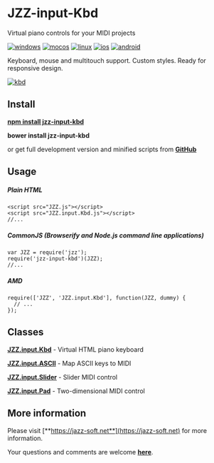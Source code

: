 # JZZ-input-Kbd

Virtual piano controls for your MIDI projects

[![windows](http://jazz-soft.github.io/img/windows.jpg)](https://jazz-soft.net/doc/JZZ/)
[![mocos](http://jazz-soft.github.io/img/macos.jpg)](https://jazz-soft.net/doc/JZZ/)
[![linux](http://jazz-soft.github.io/img/linux.jpg)](https://jazz-soft.net/doc/JZZ/)
[![ios](http://jazz-soft.github.io/img/ios.jpg)](https://jazz-soft.net/doc/JZZ/)
[![android](http://jazz-soft.github.io/img/android.jpg)](https://jazz-soft.net/doc/JZZ/)

Keyboard, mouse and multitouch support.
Custom styles.
Ready for responsive design.

[![kbd](http://jazz-soft.github.io/img/kbds.png)](http://jazz-soft.github.io/modules/knobs/index.html)

## Install

[**npm install jzz-input-kbd**](https://www.npmjs.com/package/jzz-input-kbd)

**bower install jzz-input-kbd**

or get full development version and minified scripts from [**GitHub**](https://github.com/jazz-soft/JZZ-input-Kbd)

## Usage

##### Plain HTML

    <script src="JZZ.js"></script>
    <script src="JZZ.input.Kbd.js"></script>
    //...

##### CommonJS (Browserify and Node.js command line applications)

    var JZZ = require('jzz');
    require('jzz-input-kbd')(JZZ);
    //...

##### AMD

    require(['JZZ', 'JZZ.input.Kbd'], function(JZZ, dummy) {
      // ...
    });

## Classes

[**JZZ.input.Kbd**](https://jazz-soft.net/doc/JZZ/inputKbd.html) - Virtual HTML piano keyboard

[**JZZ.input.ASCII**](https://jazz-soft.net/doc/JZZ/inputASCII.html) - Map ASCII keys to MIDI

[**JZZ.input.Slider**](https://jazz-soft.net/doc/JZZ/inputKnobs.html) - Slider MIDI control

[**JZZ.input.Pad**](https://jazz-soft.net/doc/JZZ/inputKnobs.html) - Two-dimensional MIDI control

## More information

Please visit [**https://jazz-soft.net**](https://jazz-soft.net) for more information.

Your questions and comments are welcome [**here**](https://jazz-soft.org).
